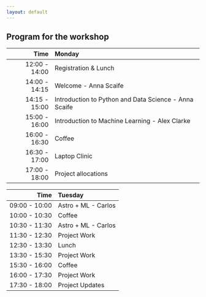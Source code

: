 ```yaml
---
layout: default
---
```


## Program for the workshop


| Time             | Monday   |
| ----------------:|:----------|
| 12:00 - 14:00    |  Registration & Lunch  | 
| 14:00 - 14:15    |  Welcome - Anna Scaife | 
| 14:15 - 15:00    |  Introduction to Python and Data Science - Anna Scaife | 
| 15:00 - 16:00    |  Introduction to Machine Learning - Alex Clarke |  
| 16:00 - 16:30    |  Coffee |  
| 16:30 - 17:00    |   Laptop Clinic  | 
| 17:00 - 18:00    |   Project allocations    |


| Time             | Tuesday   |
| ----------------:|:----------|
| 09:00 - 10:00    |   Astro + ML - Carlos      | 
| 10:00 - 10:30    |   Coffee        |
| 10:30 - 11:30    |   Astro + ML - Carlos       | 
| 11:30 - 12:30    |   Project Work        | 
| 12:30 - 13:30    |   Lunch        | 
| 13:30 - 15:30    |  Project Work   | 
| 15:30 - 16:00    |  Coffee |  
| 16:00 -  17:30   |   Project Work  | 
| 17:30 - 18:00    |   Project Updates    |
